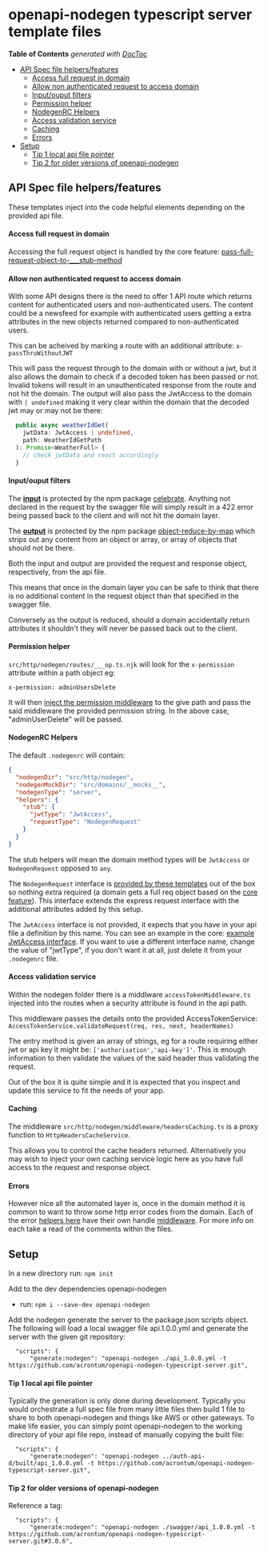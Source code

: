 # openapi-nodegen typescript server template files

<!-- START doctoc generated TOC please keep comment here to allow auto update -->
<!-- DON'T EDIT THIS SECTION, INSTEAD RE-RUN doctoc TO UPDATE -->
**Table of Contents**  *generated with [DocToc](https://github.com/thlorenz/doctoc)*

- [API Spec file helpers/features](#api-spec-file-helpersfeatures)
    - [Access full request in domain](#access-full-request-in-domain)
    - [Allow non authenticated request to access domain](#allow-non-authenticated-request-to-access-domain)
    - [Input/ouput filters](#inputouput-filters)
    - [Permission helper](#permission-helper)
    - [NodegenRC Helpers](#nodegenrc-helpers)
    - [Access validation service](#access-validation-service)
    - [Caching](#caching)
    - [Errors](#errors)
- [Setup](#setup)
    - [Tip 1 local api file pointer](#tip-1-local-api-file-pointer)
    - [Tip 2 for older versions of openapi-nodegen](#tip-2-for-older-versions-of-openapi-nodegen)

<!-- END doctoc generated TOC please keep comment here to allow auto update -->

## API Spec file helpers/features
These templates inject into the code helpful elements depending on the provided api file.

#### Access full request in domain
Accessing the full request object is handled by the core feature: [pass-full-request-object-to-___stub-method](https://acrontum.github.io/openapi-nodegen/#/_pages/features?id=pass-full-request-object-to-___stub-method)

#### Allow non authenticated request to access domain
With some API designs there is the need to offer 1 API route which returns content for authenticated users and non-authenticated users. The content could be a newsfeed for example with authenticated users getting a extra attributes in the new objects returned compared to non-authenticated users.

This can be acheived by marking a route with an additional attribute: `x-passThruWithoutJWT`

This will pass the request through to the domain with or without a jwt, but it also allows the domain to check if a decoded token has been passed or not. Invalid tokens will result in an unauthenticated response from the route and not hit the domain. The output will also pass the JwtAccess to the domain with `| undefined` making it very clear within the domain that the decoded jwt may or may not be there:
```typescript
  public async weatherIdGet(
    jwtData: JwtAccess | undefined,
    path: WeatherIdGetPath
  ): Promise<WeatherFull> {
    // check jwtData and react accordingly
  }
```


#### Input/ouput filters
The [**input**](https://github.com/acrontum/openapi-nodegen-typescript-server/blob/master/src/http/nodegen/routes/___op.ts.njk#L29) is protected by the npm package [celebrate](https://www.npmjs.com/package/celebrate). Anything not declared in the request by the swagger file will simply result in a 422 error being passed back to the client and will not hit the domain layer.

The [**output**](https://github.com/acrontum/openapi-nodegen-typescript-server/blob/master/src/http/nodegen/routes/___op.ts.njk#L33) is protected by the npm package [object-reduce-by-map](https://www.npmjs.com/package/object-reduce-by-map) which strips out any content from an object or array, or array of objects that should not be there.

Both the input and output are provided the request and response object, respectively, from the api file. 

This means that once in the domain layer you can be safe to think that there is no additional content in the request object than that specified in the swagger file.

Conversely as the output is reduced, should a domain accidentally return attributes it shouldn't they will never be passed back out to the client.

#### Permission helper
`src/http/nodegen/routes/___op.ts.njk` will look for the `x-permission` attribute within a path object eg:
```
x-permission: adminUsersDelete
```
It will then [inject the permission middleware](https://github.com/acrontum/openapi-nodegen-typescript-server/blob/master/src/http/nodegen/routes/___op.ts.njk#L28) to the give path and pass the said middleware the provided permission string. In the above case, "adminUserDelete" will be passed.

#### NodegenRC Helpers
The default `.nodegenrc` will contain:
```json
{
  "nodegenDir": "src/http/nodegen",
  "nodegenMockDir": "src/domains/__mocks__",
  "nodegenType": "server",
  "helpers": {
    "stub": {
      "jwtType": "JwtAccess",
      "requestType": "NodegenRequest"
    }
  }
}
```
The stub helpers will mean the domain method types will be `JwtAccess` or `NodegenRequest` opposed to `any`.

The `NodegenRequest` interface is [provided by these templates](https://github.com/acrontum/openapi-nodegen-typescript-server/blob/master/src/http/nodegen/interfaces/NodegenRequest.ts) out of the box so nothing extra required (a domain gets a full req object based on the [core feature](https://acrontum.github.io/openapi-nodegen/#/_pages/features?id=pass-full-request-object-to-___stub-method)). This interface extends the express request interface with the additional attributes added by this setup.

The `JwtAccess` interface is not provided, it expects that you have in your api file a definition by this name. You can see an example in the core: [example JwtAccess interface](https://github.com/acrontum/openapi-nodegen/blob/develop/test_swagger.yml#L176). If you want to use a different interface name, change the value of "jwtType", if you don't want it at all, just delete it from your `.nodegenrc` file.

#### Access validation service
Within the nodegen folder there is a middlware `accessTokenMiddleware.ts` injected into the routes when a security attribute is found in the api path.

This middleware passes the details onto the provided AccessTokenService: `AccessTokenService.validateRequest(req, res, next, headerNames)`

The entry method is given an array of strings, eg for a route requiring either jwt or api key it might be: `['authorisation','api-key']'`. This is enough information to then validate the values of the said header thus validating the request.

Out of the box it is quite simple and it is expected that you inspect and update this service to fit the needs of your app.

#### Caching
The middleware `src/http/nodegen/middleware/headersCaching.ts` is a proxy function to `HttpHeadersCacheService`.

This allows you to control the cache headers returned. Alternatively you may wish to inject your own caching service logic here as you have full access to the request and response object.

#### Errors
However nice all the automated layer is, once in the domain method it is common to want to throw some http error codes from the domain. Each of the error [helpers here](https://github.com/acrontum/openapi-nodegen-typescript-server/tree/master/src/http/nodegen/errors) have their own handle [middleware](https://github.com/acrontum/openapi-nodegen-typescript-server/tree/master/src/http/nodegen/middleware). For more info on each take a read of the comments within the files.

## Setup
In a new directory run: `npm init`

Add to the dev dependencies openapi-nodegen
 - run: `npm i --save-dev openapi-nodegen`

Add the nodegen generate the server to the package.json scripts object. The following will load a local swagger file api.1.0.0.yml and generate the server with the given git repository:
```
  "scripts": {
      "generate:nodegen": "openapi-nodegen ./api_1.0.0.yml -t https://github.com/acrontum/openapi-nodegen-typescript-server.git",
```

#### Tip 1 local api file pointer
Typically the generation is only done during development. Typically you would orchestrate a full spec file from many little files then build 1 file to share to both openapi-nodegen and things like AWS or other gateways. To make life easier, you can simply point openapi-nodegen to the working directory of your api file repo, instead of manually copying the built file:
 ```
   "scripts": {
       "generate:nodegen": "openapi-nodegen ../auth-api-d/built/api_1.0.0.yml -t https://github.com/acrontum/openapi-nodegen-typescript-server.git",
 ```

#### Tip 2 for older versions of openapi-nodegen

Reference a tag:
```
  "scripts": {
      "generate:nodegen": "openapi-nodegen ./swagger/api_1.0.0.yml -t https://github.com/acrontum/openapi-nodegen-typescript-server.git#3.0.6",
```
